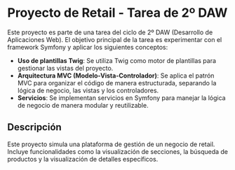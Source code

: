 # Proyecto de Retail - Tarea de 2º DAW

Este proyecto es parte de una tarea del ciclo de 2º DAW (Desarrollo de Aplicaciones Web). El objetivo principal de la tarea es experimentar con el framework Symfony y aplicar los siguientes conceptos:

- **Uso de plantillas Twig**: Se utiliza Twig como motor de plantillas para gestionar las vistas del proyecto.
- **Arquitectura MVC (Modelo-Vista-Controlador)**: Se aplica el patrón MVC para organizar el código de manera estructurada, separando la lógica de negocio, las vistas y los controladores.
- **Servicios**: Se implementan servicios en Symfony para manejar la lógica de negocio de manera modular y reutilizable.

## Descripción

Este proyecto simula una plataforma de gestión de un negocio de retail. Incluye funcionalidades como la visualización de secciones, la búsqueda de productos y la visualización de detalles específicos.
